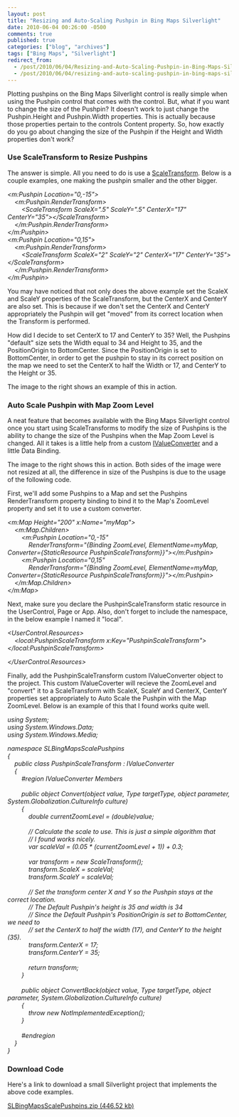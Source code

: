 ```yaml
---
layout: post
title: "Resizing and Auto-Scaling Pushpin in Bing Maps Silverlight"
date: 2010-06-04 00:26:00 -0500
comments: true
published: true
categories: ["blog", "archives"]
tags: ["Bing Maps", "Silverlight"]
redirect_from: 
  - /post/2010/06/04/Resizing-and-Auto-Scaling-Pushpin-in-Bing-Maps-Silverlight
  - /post/2010/06/04/resizing-and-auto-scaling-pushpin-in-bing-maps-silverlight
---
```

<!-- more -->
<p>Plotting pushpins on the Bing Maps Silverlight control is really simple when using the Pushpin control that comes with the control. But, what if you want to change the size of the Pushpin? It doesn't work to just change the Pushpin.Height and Pushpin.Width properties. This is actually because those properties pertain to the controls Content property. So, how exactly do you go about changing the size of the Pushpin if the Height and Width properties don't work?</p>
<h3>Use ScaleTransform to Resize Pushpins<br /></h3>
<p><img style="float: right;" src="/images/posts2010/6/SLBingMapsPushpinResizeScaleTransform.png" alt="" /></p>
<p>The answer is simple. All you need to do is use a <a rel="nofollow external" href="http://msdn.microsoft.com/en-us/library/system.windows.media.scaletransform%28VS.95%29.aspx">ScaleTransform</a>. Below is a couple examples, one making the pushpin smaller and the other bigger.</p>
<p><em>&lt;m:Pushpin Location="0,-15"&gt;<br />&nbsp;&nbsp;&nbsp; &lt;m:Pushpin.RenderTransform&gt;<br />&nbsp;&nbsp;&nbsp;&nbsp;&nbsp;&nbsp;&nbsp; &lt;ScaleTransform ScaleX=".5" ScaleY=".5" CenterX="17" CenterY="35"&gt;&lt;/ScaleTransform&gt;<br />&nbsp;&nbsp;&nbsp; &lt;/m:Pushpin.RenderTransform&gt;<br />&lt;/m:Pushpin&gt;<br />&lt;m:Pushpin Location="0,15"&gt;<br />&nbsp;&nbsp;&nbsp; &lt;m:Pushpin.RenderTransform&gt;<br />&nbsp;&nbsp;&nbsp;&nbsp;&nbsp;&nbsp;&nbsp; &lt;ScaleTransform ScaleX="2" ScaleY="2" CenterX="17" CenterY="35"&gt;&lt;/ScaleTransform&gt;<br />&nbsp;&nbsp;&nbsp; &lt;/m:Pushpin.RenderTransform&gt;<br />&lt;/m:Pushpin&gt;</em></p>
<p>You may have noticed that not only does the above example set the ScaleX and ScaleY properties of the ScaleTransform, but the CenterX and CenterY are also set. This is because if we don't set the CenterX and CenterY appropriately the Pushpin will get "moved" from its correct location when the Transform is performed.</p>
<p>How did I decide to set CenterX to 17 and CenterY to 35? Well, the Pushpins "default" size sets the Width equal to 34 and Height to 35, and the PositionOrigin to BottomCenter. Since the PositionOrigin is set to BottomCenter, in order to get the pushpin to stay in its correct position on the map we need to set the CenterX to half the Width or 17, and CenterY to the Height or 35.</p>
<p>The image to the right shows an example of this in action.</p>
<h3>Auto Scale Pushpin with Map Zoom Level</h3>
<p><img style="float: right;" src="/images/posts2010/6/SLBingMapsPushpinAutoScaleToZoomLevel.png" alt="" /></p>
<p>A neat feature that becomes available with the Bing Maps Silverlight control once you start using ScaleTransforms to modify the size of Pushpins is the ability to change the size of the Pushpins when the Map Zoom Level is changed. All it takes is a little help from a custom <a href="http://msdn.microsoft.com/en-us/library/system.windows.data.ivalueconverter%28VS.95%29.aspx">IValueConverter</a> and a little Data Binding.</p>
<p>The image to the right shows this in action. Both sides of the image were not resized at all, the difference in size of the Pushpins is due to the usage of the following code.</p>
<p>First, we'll add some Pushpins to a Map and set the Pushpins RenderTransform property binding to bind it to the Map's ZoomLevel property and set it to use a custom converter.</p>
<p><em>&lt;m:Map Height="200" x:Name="myMap"&gt;<br />&nbsp;&nbsp;&nbsp; &lt;m:Map.Children&gt;<br />&nbsp;&nbsp;&nbsp;&nbsp;&nbsp;&nbsp;&nbsp; &lt;m:Pushpin Location="0,-15"<br />&nbsp;&nbsp;&nbsp;&nbsp;&nbsp;&nbsp;&nbsp;&nbsp;&nbsp;&nbsp;&nbsp; RenderTransform="{Binding ZoomLevel, ElementName=myMap, Converter={StaticResource PushpinScaleTransform}}"&gt;&lt;/m:Pushpin&gt;<br />&nbsp;&nbsp;&nbsp;&nbsp;&nbsp;&nbsp;&nbsp; &lt;m:Pushpin Location="0,15"<br />&nbsp;&nbsp;&nbsp;&nbsp;&nbsp;&nbsp;&nbsp;&nbsp;&nbsp;&nbsp;&nbsp; RenderTransform="{Binding ZoomLevel, ElementName=myMap, Converter={StaticResource PushpinScaleTransform}}"&gt;&lt;/m:Pushpin&gt;<br />&nbsp;&nbsp;&nbsp; &lt;/m:Map.Children&gt;<br />&lt;/m:Map&gt;</em></p>
<p>Next, make sure you declare the PushpinScaleTransform static resource in the UserControl, Page or App. Also, don't forget to include the namespace, in the below example I named it "local".</p>
<p><em>&lt;UserControl.Resources&gt;<br />&nbsp;&nbsp;&nbsp; &lt;local:PushpinScaleTransform x:Key="PushpinScaleTransform"&gt;&lt;/local:PushpinScaleTransform&gt;<br /></em></p>
<p><em>&lt;/UserControl.Resources&gt;</em></p>
<p>Finally, add the PushpinScaleTransform custom IValueConverter object to the project. This custom IValueCoverter will recieve the ZoomLevel and "convert" it to a ScaleTransform with ScaleX, ScaleY and CenterX, CenterY properties set appropriately to Auto Scale the Pushpin with the Map ZoomLevel. Below is an example of this that I found works quite well.</p>
<p><em>using System;<br />using System.Windows.Data;<br />using System.Windows.Media;</em></p>
<p><em>namespace SLBingMapsScalePushpins<br />{<br />&nbsp;&nbsp;&nbsp; public class PushpinScaleTransform : IValueConverter<br />&nbsp;&nbsp;&nbsp; {<br />&nbsp;&nbsp;&nbsp;&nbsp;&nbsp;&nbsp;&nbsp; #region IValueConverter Members<br /><br />&nbsp;&nbsp;&nbsp;&nbsp;&nbsp;&nbsp;&nbsp; public object Convert(object value, Type targetType, object parameter, System.Globalization.CultureInfo culture)<br />&nbsp;&nbsp;&nbsp;&nbsp;&nbsp;&nbsp;&nbsp; {<br />&nbsp;&nbsp;&nbsp;&nbsp;&nbsp;&nbsp;&nbsp;&nbsp;&nbsp;&nbsp;&nbsp; double currentZoomLevel = (double)value;<br /><br />&nbsp;&nbsp;&nbsp;&nbsp;&nbsp;&nbsp;&nbsp;&nbsp;&nbsp;&nbsp;&nbsp; // Calculate the scale to use. This is just a simple algorithm that<br />&nbsp;&nbsp;&nbsp;&nbsp;&nbsp;&nbsp;&nbsp;&nbsp;&nbsp;&nbsp;&nbsp; // I found works nicely.<br />&nbsp;&nbsp;&nbsp;&nbsp;&nbsp;&nbsp;&nbsp;&nbsp;&nbsp;&nbsp;&nbsp; var scaleVal = (0.05 * (currentZoomLevel + 1)) + 0.3;<br /><br />&nbsp;&nbsp;&nbsp;&nbsp;&nbsp;&nbsp;&nbsp;&nbsp;&nbsp;&nbsp;&nbsp; var transform = new ScaleTransform();<br />&nbsp;&nbsp;&nbsp;&nbsp;&nbsp;&nbsp;&nbsp;&nbsp;&nbsp;&nbsp;&nbsp; transform.ScaleX = scaleVal;<br />&nbsp;&nbsp;&nbsp;&nbsp;&nbsp;&nbsp;&nbsp;&nbsp;&nbsp;&nbsp;&nbsp; transform.ScaleY = scaleVal;<br /><br />&nbsp;&nbsp;&nbsp;&nbsp;&nbsp;&nbsp;&nbsp;&nbsp;&nbsp;&nbsp;&nbsp; // Set the transform center X and Y so the Pushpin stays at the correct location.<br />&nbsp;&nbsp;&nbsp;&nbsp;&nbsp;&nbsp;&nbsp;&nbsp;&nbsp;&nbsp;&nbsp; // The Default Pushpin's height is 35 and width is 34<br />&nbsp;&nbsp;&nbsp;&nbsp;&nbsp;&nbsp;&nbsp;&nbsp;&nbsp;&nbsp;&nbsp; // Since the Default Pushpin's PositionOrigin is set to BottomCenter, we need to<br />&nbsp;&nbsp;&nbsp;&nbsp;&nbsp;&nbsp;&nbsp;&nbsp;&nbsp;&nbsp;&nbsp; // set the CenterX to half the width (17), and CenterY to the height (35).<br />&nbsp;&nbsp;&nbsp;&nbsp;&nbsp;&nbsp;&nbsp;&nbsp;&nbsp;&nbsp;&nbsp; transform.CenterX = 17;<br />&nbsp;&nbsp;&nbsp;&nbsp;&nbsp;&nbsp;&nbsp;&nbsp;&nbsp;&nbsp;&nbsp; transform.CenterY = 35;<br /><br />&nbsp;&nbsp;&nbsp;&nbsp;&nbsp;&nbsp;&nbsp;&nbsp;&nbsp;&nbsp;&nbsp; return transform;<br />&nbsp;&nbsp;&nbsp;&nbsp;&nbsp;&nbsp;&nbsp; }<br /><br />&nbsp;&nbsp;&nbsp;&nbsp;&nbsp;&nbsp;&nbsp; public object ConvertBack(object value, Type targetType, object parameter, System.Globalization.CultureInfo culture)<br />&nbsp;&nbsp;&nbsp;&nbsp;&nbsp;&nbsp;&nbsp; {<br />&nbsp;&nbsp;&nbsp;&nbsp;&nbsp;&nbsp;&nbsp;&nbsp;&nbsp;&nbsp;&nbsp; throw new NotImplementedException();<br />&nbsp;&nbsp;&nbsp;&nbsp;&nbsp;&nbsp;&nbsp; }<br /><br />&nbsp;&nbsp;&nbsp;&nbsp;&nbsp;&nbsp;&nbsp; #endregion<br />&nbsp;&nbsp;&nbsp; }<br />}</em></p>
<h3>Download Code</h3>
<p>Here's a link to download a small Silverlight project that implements the above code examples.</p>
<p><a href="/file.axd?file=2010/6/SLBingMapsScalePushpins.zip">SLBingMapsScalePushpins.zip (446.52 kb)</a></p>

